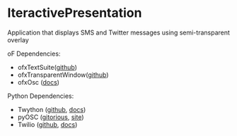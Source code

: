 IteractivePresentation
=======================
Application that displays SMS and Twitter messages using semi-transparent overlay  
  
  
oF Dependencies:
- ofxTextSuite([github](https://github.com/lukemalcolm/ofxTextSuite))  
- ofxTransparentWindow([github](https://github.com/radames/ofxTransparentWindow))  
- ofxOsc ([docs](http://www.openframeworks.cc/documentation/ofxOsc))  

Python Dependencies:
- Twython ([github](https://github.com/ryanmcgrath/twython), [docs](https://twython.readthedocs.org))  
- pyOSC ([gitorious](https://gitorious.org/pyosc), [site](https://trac.v2.nl/wiki/pyOSC))  
- Twilio ([github](https://github.com/twilio/twilio-python), [docs](https://www.twilio.com/docs/python/install))  
